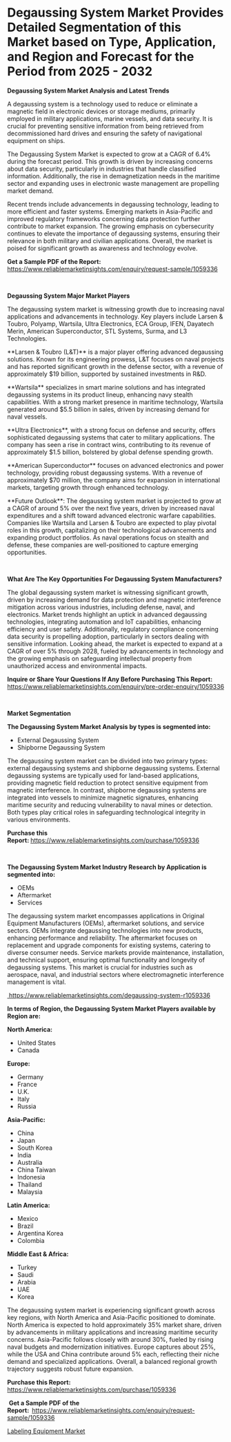 <p><h1>Degaussing System Market Provides Detailed Segmentation of this Market based on Type, Application, and Region and Forecast for the Period from 2025 - 2032</h1></p><p><strong>Degaussing System Market Analysis and Latest Trends</strong></p>
<p><p>A degaussing system is a technology used to reduce or eliminate a magnetic field in electronic devices or storage mediums, primarily employed in military applications, marine vessels, and data security. It is crucial for preventing sensitive information from being retrieved from decommissioned hard drives and ensuring the safety of navigational equipment on ships.</p><p>The Degaussing System Market is expected to grow at a CAGR of 6.4% during the forecast period. This growth is driven by increasing concerns about data security, particularly in industries that handle classified information. Additionally, the rise in demagnetization needs in the maritime sector and expanding uses in electronic waste management are propelling market demand. </p><p>Recent trends include advancements in degaussing technology, leading to more efficient and faster systems. Emerging markets in Asia-Pacific and improved regulatory frameworks concerning data protection further contribute to market expansion. The growing emphasis on cybersecurity continues to elevate the importance of degaussing systems, ensuring their relevance in both military and civilian applications. Overall, the market is poised for significant growth as awareness and technology evolve.</p></p>
<p><strong>Get a Sample PDF of the Report:&nbsp;</strong> <a href="https://www.reliablemarketinsights.com/enquiry/request-sample/1059336?utm_campaign=2281&utm_medium=2&utm_source=Github&utm_content=ia&utm_term=20022025&utm_id=degaussing-system">https://www.reliablemarketinsights.com/enquiry/request-sample/1059336</a></p>
<p>&nbsp;</p>
<p><strong>Degaussing System Major Market Players</strong></p>
<p><p>The degaussing system market is witnessing growth due to increasing naval applications and advancements in technology. Key players include Larsen & Toubro, Polyamp, Wartsila, Ultra Electronics, ECA Group, IFEN, Dayatech Merin, American Superconductor, STL Systems, Surma, and L3 Technologies.</p><p>**Larsen & Toubro (L&T)** is a major player offering advanced degaussing solutions. Known for its engineering prowess, L&T focuses on naval projects and has reported significant growth in the defense sector, with a revenue of approximately $19 billion, supported by sustained investments in R&D.</p><p>**Wartsila** specializes in smart marine solutions and has integrated degaussing systems in its product lineup, enhancing navy stealth capabilities. With a strong market presence in maritime technology, Wartsila generated around $5.5 billion in sales, driven by increasing demand for naval vessels.</p><p>**Ultra Electronics**, with a strong focus on defense and security, offers sophisticated degaussing systems that cater to military applications. The company has seen a rise in contract wins, contributing to its revenue of approximately $1.5 billion, bolstered by global defense spending growth.</p><p>**American Superconductor** focuses on advanced electronics and power technology, providing robust degaussing systems. With a revenue of approximately $70 million, the company aims for expansion in international markets, targeting growth through enhanced technology.</p><p>**Future Outlook**: The degaussing system market is projected to grow at a CAGR of around 5% over the next five years, driven by increased naval expenditures and a shift toward advanced electronic warfare capabilities. Companies like Wartsila and Larsen & Toubro are expected to play pivotal roles in this growth, capitalizing on their technological advancements and expanding product portfolios. As naval operations focus on stealth and defense, these companies are well-positioned to capture emerging opportunities.</p></p>
<p>&nbsp;</p>
<p><strong>What Are The Key Opportunities For Degaussing System Manufacturers?</strong></p>
<p><p>The global degaussing system market is witnessing significant growth, driven by increasing demand for data protection and magnetic interference mitigation across various industries, including defense, naval, and electronics. Market trends highlight an uptick in advanced degaussing technologies, integrating automation and IoT capabilities, enhancing efficiency and user safety. Additionally, regulatory compliance concerning data security is propelling adoption, particularly in sectors dealing with sensitive information. Looking ahead, the market is expected to expand at a CAGR of over 5% through 2028, fueled by advancements in technology and the growing emphasis on safeguarding intellectual property from unauthorized access and environmental impacts.</p></p>
<p><strong>Inquire or Share Your Questions If Any Before Purchasing This Report:</strong> <a href="https://www.reliablemarketinsights.com/enquiry/pre-order-enquiry/1059336?utm_campaign=2281&utm_medium=2&utm_source=Github&utm_content=ia&utm_term=20022025&utm_id=degaussing-system">https://www.reliablemarketinsights.com/enquiry/pre-order-enquiry/1059336</a></p>
<p>&nbsp;</p>
<p><strong>Market Segmentation</strong></p>
<p><strong>The Degaussing System Market Analysis by types is segmented into:</strong></p>
<p><ul><li>External Degaussing System</li><li>Shipborne Degaussing System</li></ul></p>
<p><p>The degaussing system market can be divided into two primary types: external degaussing systems and shipborne degaussing systems. External degaussing systems are typically used for land-based applications, providing magnetic field reduction to protect sensitive equipment from magnetic interference. In contrast, shipborne degaussing systems are integrated into vessels to minimize magnetic signatures, enhancing maritime security and reducing vulnerability to naval mines or detection. Both types play critical roles in safeguarding technological integrity in various environments.</p></p>
<p><strong>Purchase this Report:&nbsp;</strong><a href="https://www.reliablemarketinsights.com/purchase/1059336?utm_campaign=2281&utm_medium=2&utm_source=Github&utm_content=ia&utm_term=20022025&utm_id=degaussing-system">https://www.reliablemarketinsights.com/purchase/1059336</a></p>
<p>&nbsp;</p>
<p><strong>The Degaussing System Market Industry Research by Application is segmented into:</strong></p>
<p><ul><li>OEMs</li><li>Aftermarket</li><li>Services</li></ul></p>
<p><p>The degaussing system market encompasses applications in Original Equipment Manufacturers (OEMs), aftermarket solutions, and service sectors. OEMs integrate degaussing technologies into new products, enhancing performance and reliability. The aftermarket focuses on replacement and upgrade components for existing systems, catering to diverse consumer needs. Service markets provide maintenance, installation, and technical support, ensuring optimal functionality and longevity of degaussing systems. This market is crucial for industries such as aerospace, naval, and industrial sectors where electromagnetic interference management is vital.</p></p>
<p><a href="https://www.reliablemarketinsights.com/degaussing-system-r1059336?utm_campaign=2281&utm_medium=2&utm_source=Github&utm_content=ia&utm_term=20022025&utm_id=degaussing-system">&nbsp;https://www.reliablemarketinsights.com/degaussing-system-r1059336</a></p>
<p><strong>In terms of Region, the Degaussing System Market Players available by Region are:</strong></p>
<p>
    <p> <strong> North America: </strong>
        <ul>
            <li>United States</li>
            <li>Canada</li>
        </ul>
        </p> 
    <p> <strong> Europe: </strong>
        <ul>
            <li>Germany</li>
            <li>France</li>
            <li>U.K.</li>
            <li>Italy</li>
            <li>Russia</li>
        </ul>
        </p> 
    <p> <strong> Asia-Pacific: </strong>
        <ul>
            <li>China</li>
            <li>Japan</li>
            <li>South Korea</li>
            <li>India</li>
            <li>Australia</li>
            <li>China Taiwan</li>
            <li>Indonesia</li>
            <li>Thailand</li>
            <li>Malaysia</li>
        </ul>
        </p> 
    <p> <strong> Latin America: </strong>
        <ul>
            <li>Mexico</li>
            <li>Brazil</li>
            <li>Argentina Korea</li>
            <li>Colombia</li>
        </ul>
        </p> 
    <p> <strong> Middle East & Africa: </strong>
        <ul>
            <li>Turkey</li>
            <li>Saudi</li>
            <li>Arabia</li>
            <li>UAE</li>
            <li>Korea</li>
        </ul>
    </p>
    </p>
<p><p>The degaussing system market is experiencing significant growth across key regions, with North America and Asia-Pacific positioned to dominate. North America is expected to hold approximately 35% market share, driven by advancements in military applications and increasing maritime security concerns. Asia-Pacific follows closely with around 30%, fueled by rising naval budgets and modernization initiatives. Europe captures about 25%, while the USA and China contribute around 5% each, reflecting their niche demand and specialized applications. Overall, a balanced regional growth trajectory suggests robust future expansion.</p></p>
<p><strong>Purchase this Report: </strong><a href="https://www.reliablemarketinsights.com/purchase/1059336?utm_campaign=2281&utm_medium=2&utm_source=Github&utm_content=ia&utm_term=20022025&utm_id=degaussing-system">https://www.reliablemarketinsights.com/purchase/1059336</a></p>
<p>&nbsp;<strong>Get a Sample PDF of the Report:&nbsp;&nbsp;</strong><a href="https://www.reliablemarketinsights.com/enquiry/request-sample/1059336?utm_campaign=2281&utm_medium=2&utm_source=Github&utm_content=ia&utm_term=20022025&utm_id=degaussing-system">https://www.reliablemarketinsights.com/enquiry/request-sample/1059336</a></p>
<p><strong></strong></p>
<p><p><a href="https://github.com/ilonaenterline65/Market-Research-Report-List-1/blob/main/labeling-equipment-market.md?utm_campaign=2281&utm_medium=2&utm_source=Github&utm_content=ia&utm_term=20022025&utm_id=degaussing-system">Labeling Equipment Market</a></p></p>